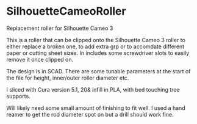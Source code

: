 # SilhouetteCameoRoller
 Replacement roller for Silhouette Cameo 3

This is a roller that can be clipped onto the Silhouette Cameo 3 roller to either replace a broken one, to add extra grp or to accomdate different paper or cutting sheet sizes.
In includes some screwdriver slots to easily remove it once clipped on.

The design is in SCAD.
There are some tunable parameters at the start of the file for height, inner/outer roller diameter etc.

I sliced with Cura version 5.1, 20& infill in PLA, with bed touching tree supports.

Will likely need some small amount of finishing to fit well. I used a hand reamer to get the rod diameter spot on but a drill should work fine.

